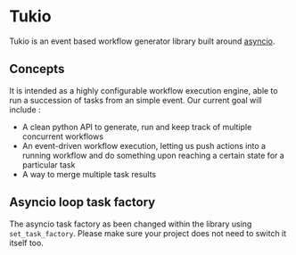 # Tukio

Tukio is an event based workflow generator library built around [asyncio](https://docs.python.org/3/library/asyncio.html).

## Concepts

It is intended as a highly configurable workflow execution engine, able to run a succession of tasks from an simple event.
Our current goal will include :
* A clean python API to generate, run and keep track of multiple concurrent workflows
* An event-driven workflow execution, letting us push actions into a running workflow and do something upon reaching a certain state for a particular task
* A way to merge multiple task results

## Asyncio loop task factory
The asyncio task factory as been changed within the library using `set_task_factory`. Please make sure your project does not need to switch it itself too.
